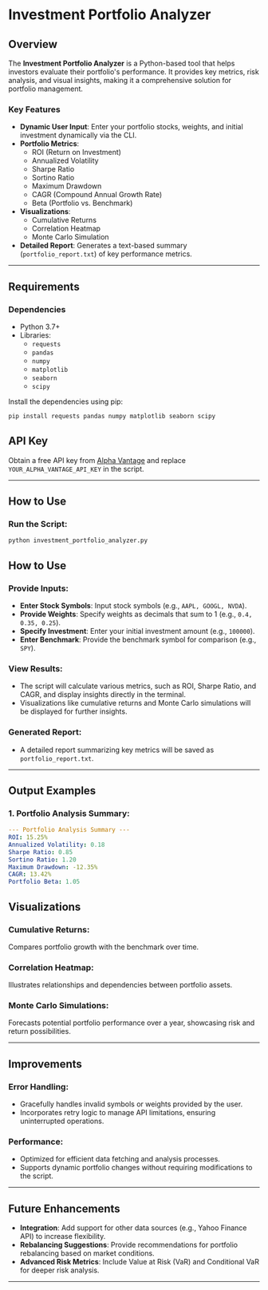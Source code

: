 # Investment Portfolio Analyzer

## Overview

The **Investment Portfolio Analyzer** is a Python-based tool that helps investors evaluate their portfolio's performance. It provides key metrics, risk analysis, and visual insights, making it a comprehensive solution for portfolio management.

### Key Features
- **Dynamic User Input**: Enter your portfolio stocks, weights, and initial investment dynamically via the CLI.
- **Portfolio Metrics**:
  - ROI (Return on Investment)
  - Annualized Volatility
  - Sharpe Ratio
  - Sortino Ratio
  - Maximum Drawdown
  - CAGR (Compound Annual Growth Rate)
  - Beta (Portfolio vs. Benchmark)
- **Visualizations**:
  - Cumulative Returns
  - Correlation Heatmap
  - Monte Carlo Simulation
- **Detailed Report**: Generates a text-based summary (`portfolio_report.txt`) of key performance metrics.

---

## Requirements

### Dependencies
- Python 3.7+
- Libraries:
  - `requests`
  - `pandas`
  - `numpy`
  - `matplotlib`
  - `seaborn`
  - `scipy`

Install the dependencies using pip:
```bash
pip install requests pandas numpy matplotlib seaborn scipy
```
## API Key

Obtain a free API key from [Alpha Vantage](https://www.alphavantage.co/) and replace `YOUR_ALPHA_VANTAGE_API_KEY` in the script.

---

## How to Use

### Run the Script:
```bash
python investment_portfolio_analyzer.py
```

## How to Use

### Provide Inputs:
- **Enter Stock Symbols**: Input stock symbols (e.g., `AAPL, GOOGL, NVDA`).
- **Provide Weights**: Specify weights as decimals that sum to 1 (e.g., `0.4, 0.35, 0.25`).
- **Specify Investment**: Enter your initial investment amount (e.g., `100000`).
- **Enter Benchmark**: Provide the benchmark symbol for comparison (e.g., `SPY`).

### View Results:
- The script will calculate various metrics, such as ROI, Sharpe Ratio, and CAGR, and display insights directly in the terminal.
- Visualizations like cumulative returns and Monte Carlo simulations will be displayed for further insights.

### Generated Report:
- A detailed report summarizing key metrics will be saved as `portfolio_report.txt`.

---

## Output Examples

### 1. Portfolio Analysis Summary:
```yaml
--- Portfolio Analysis Summary ---
ROI: 15.25%
Annualized Volatility: 0.18
Sharpe Ratio: 0.85
Sortino Ratio: 1.20
Maximum Drawdown: -12.35%
CAGR: 13.42%
Portfolio Beta: 1.05
```
## Visualizations

### Cumulative Returns:
Compares portfolio growth with the benchmark over time.

### Correlation Heatmap:
Illustrates relationships and dependencies between portfolio assets.

### Monte Carlo Simulations:
Forecasts potential portfolio performance over a year, showcasing risk and return possibilities.

---

## Improvements

### Error Handling:
- Gracefully handles invalid symbols or weights provided by the user.
- Incorporates retry logic to manage API limitations, ensuring uninterrupted operations.

### Performance:
- Optimized for efficient data fetching and analysis processes.
- Supports dynamic portfolio changes without requiring modifications to the script.

---

## Future Enhancements

- **Integration**: Add support for other data sources (e.g., Yahoo Finance API) to increase flexibility.
- **Rebalancing Suggestions**: Provide recommendations for portfolio rebalancing based on market conditions.
- **Advanced Risk Metrics**: Include Value at Risk (VaR) and Conditional VaR for deeper risk analysis.

---
